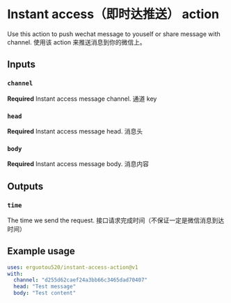 # Instant access（即时达推送） action

Use this action to push wechat message to youself or share message with channel.
使用该 action 来推送消息到你的微信上。

## Inputs

### `channel`

**Required** Instant access message channel. 通道 key

### `head`

**Required** Instant access message head. 消息头

### `body`

**Required** Instant access message body. 消息内容

## Outputs

### `time`

The time we send the request. 接口请求完成时间（不保证一定是微信消息到达时间）

## Example usage

```yml
uses: erguotou520/instant-access-action@v1
with:
  channel: "d255d62caef24a3bb66c3465dad70407"
  head: "Test message"
  body: "Test content"
```
